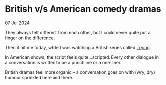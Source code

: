 <hgroup>

# British v/s American comedy dramas

<p><time datetime="2024-07-07">07 Jul 2024</time></p>

</hgroup>

They always felt different from each other, but I could never quite put a finger on the difference.

Then it hit me today, while I was watching a British series called [Trying](https://tv.apple.com/in/episode/nikki-and-jason/umc.cmc.2dzdkdvedw0n9h25d49y9lh99?action=playSmartEpisode).

In American shows, the script feels quite...scripted. Every other dialogue in a conversation is written to be a punchline or a one-liner.

British dramas feel more organic – a conversation goes on with (wry, dry) humour sprinkled here and there.